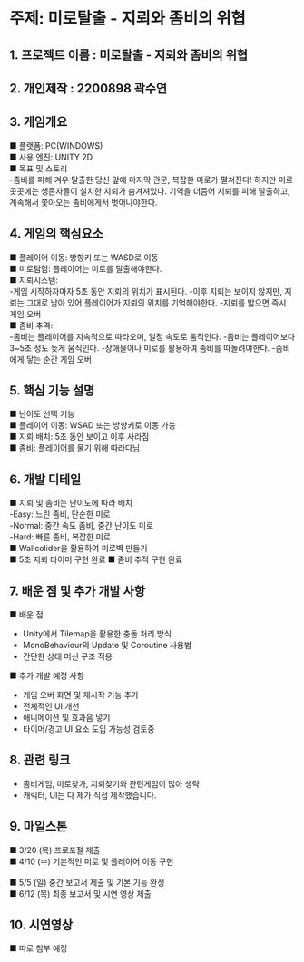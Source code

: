 # 주제: 미로탈출 - 지뢰와 좀비의 위협

## 1. 프로젝트 이름 : 미로탈출 - 지뢰와 좀비의 위협
## 2. 개인제작 : 2200898 곽수연
## 3. 게임개요 <br>
   ■ 플랫폼: PC(WINDOWS) <br>
   ■ 사용 엔진: UNITY 2D <br>
   ■ 목표 및 스토리<br>
   -좀비를 피해 겨우 탈출한 당신 앞에 마지막 관문, 복잡한 미로가 펼쳐진다! 하지만 미로 곳곳에는 생존자들이 설치한 지뢰가 숨겨져있다. 기억을 더듬어 지뢰를 피해 탈출하고, 계속해서 쫓아오는 좀비에게서 벗어나야한다.
## 4. 게임의 핵심요소 <br>
   ■ 플레이어 이동: 방향키 또는 WASD로 이동 <br>
   ■ 미로탐험: 플레이어는 미로를 탈출해야한다.  <br>
   ■ 지뢰시스템: <br>
   -게임 시작하자마자 5초 동안 지뢰의 위치가 표시된다.
   -이후 지뢰는 보이지 않지만, 지뢰는 그대로 남아 있어 플레이어가 지뢰의 위치를 기억해야한다.
   -지뢰를 밟으면 즉시 게임 오버 <br>
   ■ 좀비 추격: <br>
   -좀비는 플레이어를 지속적으로 따라오며, 일정 속도로 움직인다.
   -좀비는 플레이어보다 3~5초 정도 늦게 움직인다.
   -장애물이나 미로를 활용하여 좀비를 따돌려야한다.
   -좀비에게 닿는 순간 게임 오버   
## 5. 핵심 기능 설명
   ■ 난이도 선택 기능<br>
   ■ 플레이어 이동: WSAD 또는 방향키로 이동 가능 <br>
   ■ 지뢰 배치: 5초 동안 보이고 이후 사라짐 <br>
   ■ 좀비: 플레이어를 물기 위해 따라다님 <br>
## 6. 개발 디테일
   ■ 지뢰 및 좀비는 난이도에 따라 배치 <br>
   -Easy: 느린 좀비, 단순한 미로<br>
   -Normal: 중간 속도 좀비, 중간 난이도 미로<br>
   -Hard: 빠른 좀비, 복잡한 미로 <br>
   ■ Wallcolider을 활용하여 미로벽 만들기 <br>
   ■ 5초 지뢰 타이머 구현 완료
   ■ 좀비 추적 구현 완료   
## 7. 배운 점 및 추가 개발 사항
■ 배운 점
- Unity에서 Tilemap을 활용한 충돌 처리 방식
- MonoBehaviour의 Update 및 Coroutine 사용법
- 간단한 상태 머신 구조 적용
  
■ 추가 개발 예정 사항
- 게임 오버 화면 및 재시작 기능 추가
- 전체적인 UI 개선
- 애니메이션 및 효과음 넣기
- 타이머/경고 UI 요소 도입 가능성 검토중
## 8. 관련 링크 <br>
   - 좀비게임, 미로찾가, 지뢰찾기와 관련게임이 많아 생략
   - 캐릭터, UI는 다 제가 직접 제작했습니다.
## 9. 마일스톤 <br>
   ■ 3/20 (목) 프로포절 제출 <br>
   ■ 4/10 (수) 기본적인 미로 및 플레이어 이동 구현 <br>   
   ■ 5/5 (일) 중간 보고서 제출 및 기본 기능 완성 <br>
   ■ 6/12 (목) 최종 보고서 및 시연 영상 제출
## 10. 시연영상 <br>
   ■ 따로 첨부 예정
